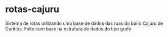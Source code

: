 # rotas-cajuru
Sistema de rotas utilizando uma base de dados das ruas do bairo Cajuru de Curitiba. Feito com base na estrutura de dados do tipo grafo
